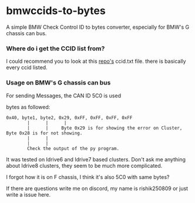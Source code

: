 # bmwccids-to-bytes
A simple BMW Check Control ID to bytes converter, especially for BMW's G chassis can bus.

### Where do i get the CCID list from?


I could recommend you to look at this [repo's](https://github.com/gizmo87898/G30_Kombi_Controller/blob/main/cc%20ids.txt) ccid.txt file. there is basically every ccid listed.

### Usage on BMW's G chassis can bus

For sending Messages, the CAN ID 5C0 is used

bytes as followed:
```
0x40, byte1, byte2, 0x29, 0xFF, 0xFF, 0xFF, 0xFF
        |      |      |
        |      |     Byte 0x29 is for showing the error on Cluster, Byte 0x28 is for not showing.
        |      | 
        |      |
        Check the output of the py program.
```
It was tested on Idrive6 and Idrive7 based clusters. Don't ask me anything about Idrive8 clusters, they seem to be much more complicated.

I forgot how it is on F chassis, I think it's also 5C0 with same bytes? 

If there are questions write me on discord, my name is rishik250809 or just write a issue here.
